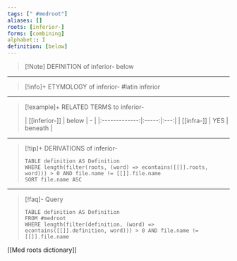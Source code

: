 ```yaml
---
tags: [" #medroot"]
aliases: []
roots: [inferior-]
forms: [combining]
alphabet:: I
definition: [below]
---
```

>[!Note] DEFINITION of inferior-
>below
_____
>[!info]+ ETYMOLOGY of inferior-
>#latin inferior
_____
>[!example]+ RELATED TERMS to inferior-
>
>| [[inferior-]] | below |  -  |
|:-------------:|:-----:|:---:|
|  [[infra-]]   |  YES  | beneath    |
_____
>[!tip]+ DERIVATIONS of inferior-
>```dataview
>TABLE definition AS Definition 
>WHERE length(filter(roots, (word) => econtains([[]].roots, word))) > 0 AND file.name != [[]].file.name
>SORT file.name ASC
>```
___
>[!faq]- Query
>
>```dataview
>TABLE definition AS Definition
>FROM #medroot
>WHERE length(filter(definition, (word) => econtains([[]].definition, word))) > 0 AND file.name != [[]].file.name
>```

[[Med roots dictionary]]